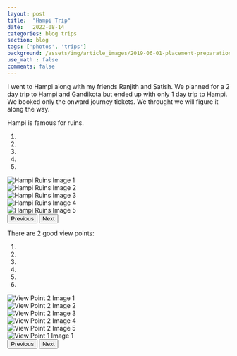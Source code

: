 ```yaml
---
layout: post
title:  "Hampi Trip"
date:   2022-08-14
categories: blog trips
section: blog
tags: ['photos', 'trips']
background: /assets/img/article_images/2019-06-01-placement-preparation-for-btech-students/cover-photo-journey.jpeg
use_math : false
comments: false
---
```


I went to Hampi along with my friends Ranjith and Satish. We planned for a 2 day trip to Hampi and Gandikota but ended up with only 1 day trip to Hampi. We booked only the onward journey tickets. We throught we will figure it along the way.

Hampi is famous for ruins. 

<div id="ruinsImageCarousal" class="carousel slide" data-ride="carousel">
  <ol class="carousel-indicators">
    <li data-target="#ruinsImageCarousal" data-slide-to="0"></li>
    <li data-target="#ruinsImageCarousal" data-slide-to="1"></li>
    <li data-target="#ruinsImageCarousal" data-slide-to="2" class="active"></li>
    <li data-target="#ruinsImageCarousal" data-slide-to="3"></li>
    <li data-target="#ruinsImageCarousal" data-slide-to="4"></li>
  </ol>
  <div class="carousel-inner">
    <div class="carousel-item active">
      <img src="/assets/img/article_images/blog/trips/2022-08-14-hampi-trip/ruins-image-1.jpeg" class="d-block w-100" alt="Hampi Ruins Image 1">
      <div class="carousel-caption d-none d-md-block">
        <!-- <h5>First slide label</h5>
        <p>Some representative placeholder content for the first slide.</p> -->
      </div>
    </div>
    <div class="carousel-item">
      <img src="/assets/img/article_images/blog/trips/2022-08-14-hampi-trip/ruins-image-2.jpeg" class="d-block w-100" alt="Hampi Ruins Image 2">
      <div class="carousel-caption d-none d-md-block">
      </div>
    </div>
    <div class="carousel-item">
      <img src="/assets/img/article_images/blog/trips/2022-08-14-hampi-trip/ruins-image-3.jpeg" class="d-block w-100" alt="Hampi Ruins Image 3">
      <div class="carousel-caption d-none d-md-block">
      </div>
    </div>
    <div class="carousel-item">
      <img src="/assets/img/article_images/blog/trips/2022-08-14-hampi-trip/ruins-image-4.jpeg" class="d-block w-100" alt="Hampi Ruins Image 4">
      <div class="carousel-caption d-none d-md-block">
      </div>
    </div>
    <div class="carousel-item">
      <img src="/assets/img/article_images/blog/trips/2022-08-14-hampi-trip/ruins-image-5.jpeg" class="d-block w-100" alt="Hampi Ruins Image 5">
      <div class="carousel-caption d-none d-md-block">
      </div>
    </div>
  </div>
  <button class="carousel-control-prev" type="button" data-target="#ruinsImageCarousal" data-slide="prev">
    <span class="carousel-control-prev-icon" aria-hidden="true"></span>
    <span class="sr-only">Previous</span>
  </button>
  <button class="carousel-control-next" type="button" data-target="#ruinsImageCarousal" data-slide="next">
    <span class="carousel-control-next-icon" aria-hidden="true"></span>
    <span class="sr-only">Next</span>
  </button>
</div>

There are 2 good view points:

<div id="viewPointCarousel" class="carousel slide" data-ride="carousel">
  <ol class="carousel-indicators">
    <li data-target="#viewPointCarousel" data-slide-to="0"></li>
    <li data-target="#viewPointCarousel" data-slide-to="1"></li>
    <li data-target="#viewPointCarousel" data-slide-to="2" class="active"></li>
    <li data-target="#viewPointCarousel" data-slide-to="3"></li>
    <li data-target="#viewPointCarousel" data-slide-to="4"></li>
    <li data-target="#viewPointCarousel" data-slide-to="4"></li>
  </ol>
  <div class="carousel-inner">
    <div class="carousel-item active">
      <img src="/assets/img/article_images/blog/trips/2022-08-14-hampi-trip/viewpoint-2-view-1.jpeg" class="d-block w-100" alt="View Point 2 Image 1">
      <div class="carousel-caption d-none d-md-block">
        <!-- <h5>First slide label</h5>
        <p>Some representative placeholder content for the first slide.</p> -->
      </div>
    </div>
    <div class="carousel-item">
      <img src="/assets/img/article_images/blog/trips/2022-08-14-hampi-trip/viewpoint-2-view-2.jpeg" class="d-block w-100" alt="View Point 2 Image 2">
      <div class="carousel-caption d-none d-md-block">
      </div>
    </div>
    <div class="carousel-item">
      <img src="/assets/img/article_images/blog/trips/2022-08-14-hampi-trip/viewpoint-2-view-3.jpeg" class="d-block w-100" alt="View Point 2 Image 3">
      <div class="carousel-caption d-none d-md-block">
      </div>
    </div>
    <div class="carousel-item">
      <img src="/assets/img/article_images/blog/trips/2022-08-14-hampi-trip/viewpoint-2-view-4.jpeg" class="d-block w-100" alt="View Point 2 Image 4">
      <div class="carousel-caption d-none d-md-block">
      </div>
    </div>
    <div class="carousel-item">
      <img src="/assets/img/article_images/blog/trips/2022-08-14-hampi-trip/viewpoint-2-view-5.jpeg" class="d-block w-100" alt="View Point 2 Image 5">
      <div class="carousel-caption d-none d-md-block">
      </div>
    </div>
    <div class="carousel-item">
      <img src="/assets/img/article_images/blog/trips/2022-08-14-hampi-trip/viewpoint-view-1.jpeg" class="d-block w-100" alt="View Point 1 Image 1">
      <div class="carousel-caption d-none d-md-block">
      </div>
    </div>
  </div>
  <button class="carousel-control-prev" type="button" data-target="#viewPointCarousel" data-slide="prev">
    <span class="carousel-control-prev-icon" aria-hidden="true"></span>
    <span class="sr-only">Previous</span>
  </button>
  <button class="carousel-control-next" type="button" data-target="#viewPointCarousel" data-slide="next">
    <span class="carousel-control-next-icon" aria-hidden="true"></span>
    <span class="sr-only">Next</span>
  </button>
</div>